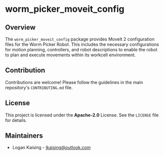 # worm_picker_moveit_config

## Overview

The `worm_picker_moveit_config` package provides MoveIt 2 configuration files for the Worm Picker Robot. This includes the necessary configurations for motion planning, controllers, and robot descriptions to enable the robot to plan and execute movements within its workcell environment.

## Contribution

Contributions are welcome! Please follow the guidelines in the main repository's `CONTRIBUTING.md` file.

## License

This project is licensed under the **Apache-2.0** License. See the `LICENSE` file for details.

## Maintainers

- Logan Kaising - lkaising@outlook.com